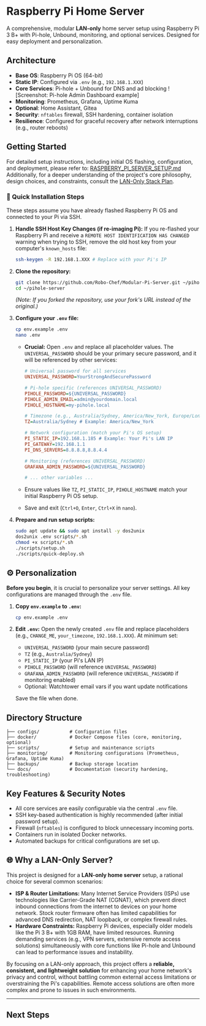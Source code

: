 # Raspberry Pi Home Server

A comprehensive, modular **LAN-only** home server setup using Raspberry Pi 3 B+ with Pi-hole, Unbound, monitoring, and optional services. Designed for easy deployment and personalization.

## Architecture

- **Base OS**: Raspberry Pi OS (64-bit)
- **Static IP**: Configured via `.env` (e.g., `192.168.1.XXX`)
- **Core Services**: Pi-hole + Unbound for DNS and ad blocking ![Screenshot: Pi-hole Admin Dashboard example]
- **Monitoring**: Prometheus, Grafana, Uptime Kuma
- **Optional**: Home Assistant, Gitea
- **Security**: `nftables` firewall, SSH hardening, container isolation
- **Resilience**: Configured for graceful recovery after network interruptions (e.g., router reboots)

## Getting Started

For detailed setup instructions, including initial OS flashing, configuration, and deployment, please refer to: [RASPBERRY_PI_SERVER_SETUP.md](RASPBERRY_PI_SERVER_SETUP.md)
Additionally, for a deeper understanding of the project's core philosophy, design choices, and constraints, consult the [LAN-Only Stack Plan](docs/LAN_ONLY_STACK_PLAN.md).

### 🚀 Quick Installation Steps

These steps assume you have already flashed Raspberry Pi OS and connected to your Pi via SSH.

1.  **Handle SSH Host Key Changes (if re-imaging Pi):**
    If you re-flashed your Raspberry Pi and receive a `REMOTE HOST IDENTIFICATION HAS CHANGED` warning when trying to SSH, remove the old host key from your computer's `known_hosts` file:

    ```bash
    ssh-keygen -R 192.168.1.XXX # Replace with your Pi's IP
    ```

2.  **Clone the repository:**

    ```bash
    git clone https://github.com/Robo-Chef/Modular-Pi-Server.git ~/pihole-server
    cd ~/pihole-server
    ```

    _(Note: If you forked the repository, use your fork's URL instead of the original.)_

3.  **Configure your `.env` file:**

    ```bash
    cp env.example .env
    nano .env
    ```

    - **Crucial:** Open `.env` and replace all placeholder values. The `UNIVERSAL_PASSWORD` should be your primary secure password, and it will be referenced by other services:

      ```ini
      # Universal password for all services
      UNIVERSAL_PASSWORD=YourStrongAndSecurePassword

      # Pi-hole specific (references UNIVERSAL_PASSWORD)
      PIHOLE_PASSWORD=${UNIVERSAL_PASSWORD}
      PIHOLE_ADMIN_EMAIL=admin@yourdomain.local
      PIHOLE_HOSTNAME=my-pihole.local

      # Timezone (e.g., Australia/Sydney, America/New_York, Europe/London)
      TZ=Australia/Sydney # Example: America/New_York

      # Network configuration (match your Pi's OS setup)
      PI_STATIC_IP=192.168.1.185 # Example: Your Pi's LAN IP
      PI_GATEWAY=192.168.1.1
      PI_DNS_SERVERS=8.8.8.8,8.8.4.4

      # Monitoring (references UNIVERSAL_PASSWORD)
      GRAFANA_ADMIN_PASSWORD=${UNIVERSAL_PASSWORD}

      # ... other variables ...
      ```

    - Ensure values like `TZ`, `PI_STATIC_IP`, `PIHOLE_HOSTNAME` match your initial Raspberry Pi OS setup.
    - Save and exit (`Ctrl+O`, `Enter`, `Ctrl+X` in `nano`).

4.  **Prepare and run setup scripts:**
    ```bash
    sudo apt update && sudo apt install -y dos2unix
    dos2unix .env scripts/*.sh
    chmod +x scripts/*.sh
    ./scripts/setup.sh
    ./scripts/quick-deploy.sh
    ```

## ⚙️ Personalization

**Before you begin**, it is crucial to personalize your server settings. All key configurations are managed through the `.env` file.

1.  **Copy `env.example` to `.env`:**

    ```bash
    cp env.example .env
    ```

2.  **Edit `.env`:** Open the newly created `.env` file and replace placeholders (e.g., `CHANGE_ME`, `your_timezone`, `192.168.1.XXX`). At minimum set:

    - `UNIVERSAL_PASSWORD` (your main secure password)
    - `TZ` (e.g., `Australia/Sydney`)
    - `PI_STATIC_IP` (your Pi's LAN IP)
    - `PIHOLE_PASSWORD` (will reference `UNIVERSAL_PASSWORD`)
    - `GRAFANA_ADMIN_PASSWORD` (will reference `UNIVERSAL_PASSWORD` if monitoring enabled)
    - Optional: Watchtower email vars if you want update notifications

    Save the file when done.

## Directory Structure

```
├── configs/           # Configuration files
├── docker/            # Docker Compose files (core, monitoring, optional)
├── scripts/           # Setup and maintenance scripts
├── monitoring/        # Monitoring configurations (Prometheus, Grafana, Uptime Kuma)
├── backups/           # Backup storage location
└── docs/              # Documentation (security hardening, troubleshooting)
```

## Key Features & Security Notes

- All core services are easily configurable via the central `.env` file.
- SSH key-based authentication is highly recommended (after initial password setup).
- Firewall (`nftables`) is configured to block unnecessary incoming ports.
- Containers run in isolated Docker networks.
- Automated backups for critical configurations are set up.

## 🌐 Why a LAN-Only Server?

This project is designed for a **LAN-only home server** setup, a rational choice for several common scenarios:

- **ISP & Router Limitations:** Many Internet Service Providers (ISPs) use technologies like Carrier-Grade NAT (CGNAT), which prevent direct inbound connections from the internet to devices on your home network. Stock router firmware often has limited capabilities for advanced DNS redirection, NAT loopback, or complex firewall rules.
- **Hardware Constraints:** Raspberry Pi devices, especially older models like the Pi 3 B+ with 1GB RAM, have limited resources. Running demanding services (e.g., VPN servers, extensive remote access solutions) simultaneously with core functions like Pi-hole and Unbound can lead to performance issues and instability.

By focusing on a LAN-only approach, this project offers a **reliable, consistent, and lightweight solution** for enhancing your home network's privacy and control, without battling common external access limitations or overstraining the Pi's capabilities. Remote access solutions are often more complex and prone to issues in such environments.

---

## Next Steps
